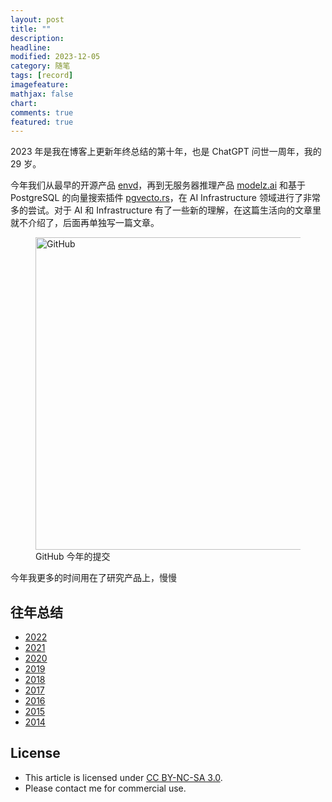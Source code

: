 ```yaml
---
layout: post
title: ""
description: 
headline:
modified: 2023-12-05
category: 随笔
tags: [record]
imagefeature:
mathjax: false
chart:
comments: true
featured: true
---
```


2023 年是我在博客上更新年终总结的第十年，也是 ChatGPT 问世一周年，我的 29 岁。

今年我们从最早的开源产品 [envd](https://github.com/tensorchord/envd/)，再到无服务器推理产品 [modelz.ai](https://modelz.ai/) 和基于 PostgreSQL 的向量搜索插件 [pgvecto.rs](https://github.com/tensorchord/pgvecto.rs)，在 AI Infrastructure 领域进行了非常多的尝试。对于 AI 和 Infrastructure 有了一些新的理解，在这篇生活向的文章里就不介绍了，后面再单独写一篇文章。

<figure>
	<img src="{{ site.url }}/images/2016-newyear/github.png" alt="GitHub" height="500" width="700">
    <figcaption>GitHub 今年的提交</figcaption>
</figure>

今年我更多的时间用在了研究产品上，慢慢

## 往年总结

- [2022](http://gaocegege.com/Blog/%E9%9A%8F%E7%AC%94/newyear2022)
- [2021](http://gaocegege.com/Blog/%E9%9A%8F%E7%AC%94/newyear2021)
- [2020](http://gaocegege.com/Blog/%E9%9A%8F%E7%AC%94/newyear2020)
- [2019](http://gaocegege.com/Blog/%E9%9A%8F%E7%AC%94/newyear2019)
- [2018](http://gaocegege.com/Blog/%E9%9A%8F%E7%AC%94/newyear2018)
- [2017](http://gaocegege.com/Blog/%E9%9A%8F%E7%AC%94/newyear2017)
- [2016](http://gaocegege.com/Blog/%E9%9A%8F%E7%AC%94/newyear2016)
- [2015](http://gaocegege.com/Blog/%E9%9A%8F%E7%AC%94/newyear2015)
- [2014](http://gaocegege.com/Blog/%E9%9A%8F%E7%AC%94/record)

## License

- This article is licensed under [CC BY-NC-SA 3.0](https://creativecommons.org/licenses/by-nc-sa/3.0/).
- Please contact me for commercial use.
